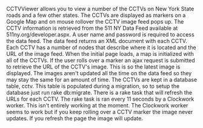   CCTVViewer allows you to view a number of the CCTVs on New York State roads and 
a few other states.  The CCTVs are displayed as markers on a Google Map and on mouse 
rollover the CCTV image feed pops up.  The CCTV information is retrieved from the 511 
NY Data Feed available at 511ny.org/developer.aspx.  A user name and password is 
required to access the data feed.  The data feed returns an XML document with each CCTV.  
Each CCTV has a number of nodes that describe where it is located and the URL of the image 
feed.
  When the initial page loads, a map is initialized with all of the CCTVs.  If the user 
rolls over a marker an ajax request is submitted to retrieve the URL of the CCTV's image.
This is so the latest image is displayed.  The images aren't updated all the time on the
data feed so they may stay the same for an amount of time. 
  The CCTVs are kept in a database table, cctv.  This table is populated during a migration,
so to setup the database just run rake db:migrate.  There is a rake task that will refresh
the URLs for each CCTV.  The rake task is ran every 11 seconds by a Clockwork worker.  This
isn't entirely working at the moment.  The Clockwork worker seems to work but if you keep
rolling over a CCTV marker the image never updates.  If you refresh the page the image
will update.  
